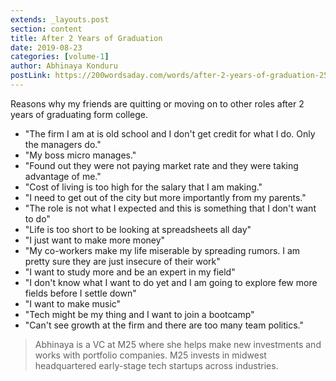 ```yaml
---
extends: _layouts.post
section: content
title: After 2 Years of Graduation
date: 2019-08-23
categories: [volume-1]
author: Abhinaya Konduru
postLink: https://200wordsaday.com/words/after-2-years-of-graduation-255405d5dd65b689ab
---
```


Reasons why my friends are quitting or moving on to other roles after 2 years of graduating form college.

- "The firm I am at is old school and I don't get credit for what I do. Only the managers do."
- "My boss micro manages."
- "Found out they were not paying market rate and they were taking advantage of me."
- "Cost of living is too high for the salary that I am making."
- "I need to get out of the city but more importantly from my parents."
- "The role is not what I expected and this is something that I don't want to do"
- "Life is too short to be looking at spreadsheets all day"
- "I just want to make more money"
- "My co-workers make my life miserable by spreading rumors. I am pretty sure they are just insecure of their work"
- "I want to study more and be an expert in my field"
- "I don't know what I want to do yet and I am going to explore few more fields before I settle down"
- "I want to make music"
- "Tech might be my thing and I want to join a bootcamp"
- "Can't see growth at the firm and there are too many team politics."

> Abhinaya is a VC at M25 where she helps make new investments and works with portfolio companies. M25 invests in midwest headquartered early-stage tech startups across industries. 
